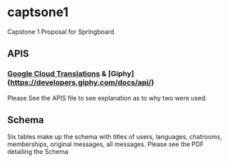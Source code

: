 # captsone1
Capstone 1 Proposal for Springboard

## APIS
### [Google Cloud Translations](https://cloud.google.com/translate/docs?hl=en_US) & [Giphy] (https://developers.giphy.com/docs/api/)
Please See the APIS file to see explanation as to why two were used.

## Schema
Six tables make up the schema with titles of users, languages, chatrooms, memberships, original messages, all messages.
Please see the PDF detailing the Schema
